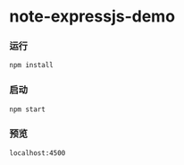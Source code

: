 # note-expressjs-demo

### 运行 

~~~bash
npm install
~~~

### 启动

~~~bash
npm start
~~~

### 预览

~~~bash
localhost:4500
~~~

